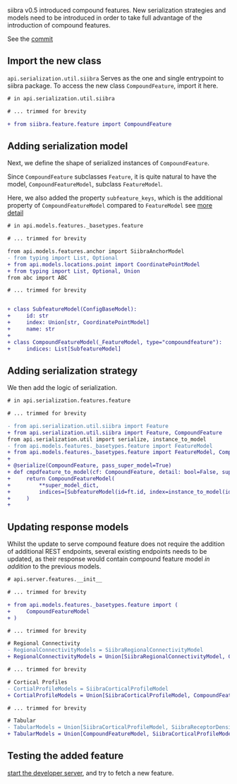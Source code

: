 siibra v0.5 introduced compound features. New serialization strategies and models need to be introduced in order to take full advantage of the introduction of compound features.

See the [commit](https://github.com/FZJ-INM1-BDA/siibra-api/commit/6723cfa3e612de66022150b6d5e645caddbc3e7a)

## Import the new class

`api.serialization.util.siibra` Serves as the one and single entrypoint to siibra package. To access the new class `CompoundFeature`, import it here.

```diff
# in api.serialization.util.siibra

# ... trimmed for brevity

+ from siibra.feature.feature import CompoundFeature
```

## Adding serialization model

Next, we define the shape of serialized instances of `CompoundFeature`.

Since `CompoundFeature` subclasses `Feature`, it is quite natural to have the model, `CompoundFeatureModel`, subclass `FeatureModel`. 

Here, we also added the property `subfeature_keys`, which is the additional property of `CompoundFeatureModel` compared to `FeatureModel` see [more detail](../api.models/#api.models._commons.ConfigBaseModel.__init_subclass__)

```diff
# in api.models.features._basetypes.feature

# ... trimmed for brevity

from api.models.features.anchor import SiibraAnchorModel
- from typing import List, Optional
+ from api.models.locations.point import CoordinatePointModel
+ from typing import List, Optional, Union
from abc import ABC

# ... trimmed for brevity


+ class SubfeatureModel(ConfigBaseModel):
+     id: str
+     index: Union[str, CoordinatePointModel]
+     name: str
+ 
+ class CompoundFeatureModel(_FeatureModel, type="compoundfeature"):
+     indices: List[SubfeatureModel]
```

## Adding serialization strategy

We then add the logic of serialization.

```diff
# in api.serialization.features.feature

# ... trimmed for brevity

- from api.serialization.util.siibra import Feature
+ from api.serialization.util.siibra import Feature, CompoundFeature
from api.serialization.util import serialize, instance_to_model
- from api.models.features._basetypes.feature import FeatureModel
+ from api.models.features._basetypes.feature import FeatureModel, CompoundFeatureModel, SubfeatureModel
+ 
+ @serialize(CompoundFeature, pass_super_model=True)
+ def cmpdfeature_to_model(cf: CompoundFeature, detail: bool=False, super_model_dict={}, **kwargs):
+     return CompoundFeatureModel(
+         **super_model_dict,
+         indices=[SubfeatureModel(id=ft.id, index=instance_to_model(idx), name=ft.name) for (idx, ft) in zip(cf.indices, cf.elements)]
+     )
+ 


```

## Updating response models

Whilst the update to serve compound feature does not require the addition of additional REST endpoints, several existing endpoints needs to be updated, as their response would contain compound feature model *in addition* to the previous models.

```diff
# api.server.features.__init__

# ... trimmed for brevity

+ from api.models.features._basetypes.feature import (
+     CompoundFeatureModel
+ )

# ... trimmed for brevity

# Regional Connectivity
- RegionalConnectivityModels = SiibraRegionalConnectivityModel
+ RegionalConnectivityModels = Union[SiibraRegionalConnectivityModel, CompoundFeatureModel]

# ... trimmed for brevity

# Cortical Profiles
- CortialProfileModels = SiibraCorticalProfileModel
+ CortialProfileModels = Union[SiibraCorticalProfileModel, CompoundFeatureModel]

# ... trimmed for brevity

# Tabular
- TabularModels = Union[SiibraCorticalProfileModel, SiibraReceptorDensityFp, SiibraTabularModel]
+ TabularModels = Union[CompoundFeatureModel, SiibraCorticalProfileModel, SiibraReceptorDensityFp, SiibraTabularModel]


```

## Testing the added feature

[start the developer server](./develop.md), and try to fetch a new feature.
